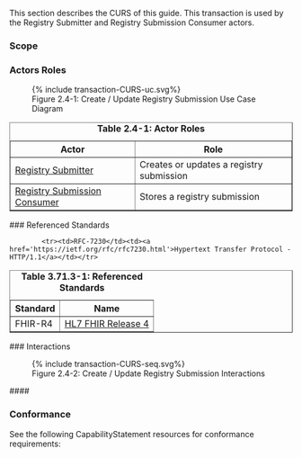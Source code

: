 
This section describes the CURS of this guide. This transaction is used by the Registry Submitter and Registry Submission Consumer actors.
### Scope


### Actors Roles
<figure>
{% include transaction-CURS-uc.svg%}
<figcaption>Figure 2.4-1: Create / Update Registry Submission Use Case Diagram </figcaption>
</figure>
<table border='1' borderspacing='0'>
<caption><b>Table 2.4-1: Actor Roles</b></caption>
<thead><tr><th>Actor</th><th>Role</th></tr></thead>
<tbody><tr><td><a href="actors.html#registry-submitter">Registry Submitter</a></td>
<td>Creates or updates a registry submission
</td>
</tr>
        <tr><td><a href="actors.html#registry-submission-consumer">Registry Submission Consumer</a></td>
<td>Stores a registry submission
</td>
</tr>
        
</tbody>
</table>
### Referenced Standards
<table border='1' borderspacing='0'>
<caption><b>Table 3.71.3-1: Referenced Standards</b></caption>
<thead><tr><th>Standard</th><th>Name</th></tr></thead>
<tbody>
            <tr><td>FHIR-R4</td><td><a href='http://www.hl7.org/FHIR/R4'>HL7 FHIR Release 4</a></td></tr>
        
            <tr><td>RFC-7230</td><td><a href='https://ietf.org/rfc/rfc7230.html'>Hypertext Transfer Protocol - HTTP/1.1</a></td></tr>
        
</tbody>
</table>
### Interactions
        
<figure>
{% include transaction-CURS-seq.svg%}
<figcaption>Figure 2.4-2: Create / Update Registry Submission Interactions </figcaption>
</figure>
#### 

### Conformance
See the following CapabilityStatement resources for conformance requirements:
